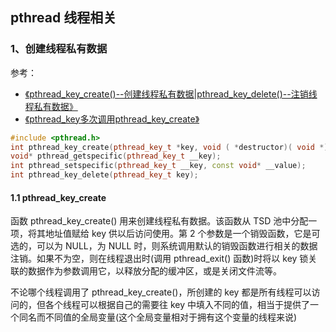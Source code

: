 ## pthread 线程相关


### 1、创建线程私有数据

参考： 
- [《pthread_key_create()--创建线程私有数据|pthread_key_delete()--注销线程私有数据》](https://www.i4k.xyz/article/u011676589/11486651)
- [《pthread_key多次调用pthread_key_create》](https://blog.csdn.net/zzxding888/article/details/81544282)

```c++
#include <pthread.h>
int pthread_key_create(pthread_key_t *key, void ( *destructor)( void *));
void* pthread_getspecific(pthread_key_t __key);
int pthread_setspecific(pthread_key_t __key, const void* __value);
int pthread_key_delete(pthread_key_t key);
```

#### 1.1 pthread_key_create

函数 pthread_key_create() 用来创建线程私有数据。该函数从 TSD 池中分配一项，将其地址值赋给 key 供以后访问使用。第 2 个参数是一个销毁函数，它是可选的，可以为 NULL，为 NULL 时，则系统调用默认的销毁函数进行相关的数据注销。如果不为空，则在线程退出时(调用 pthread_exit() 函数)时将以 key 锁关联的数据作为参数调用它，以释放分配的缓冲区，或是关闭文件流等。

不论哪个线程调用了 pthread_key_create()，所创建的 key 都是所有线程可以访问的，但各个线程可以根据自己的需要往 key 中填入不同的值，相当于提供了一个同名而不同值的全局变量(这个全局变量相对于拥有这个变量的线程来说)




